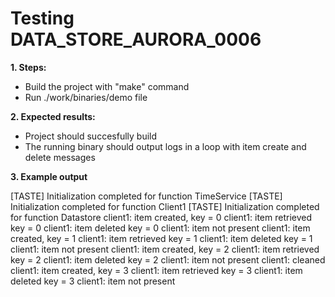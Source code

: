 # Testing DATA_STORE_AURORA_0006

**1. Steps:**

* Build the project with "make" command
* Run ./work/binaries/demo file

**2. Expected results:**

* Project should succesfully build
* The running binary should output logs in a loop with item create and delete messages

**3. Example output**

[TASTE] Initialization completed for function TimeService
[TASTE] Initialization completed for function Client1
[TASTE] Initialization completed for function Datastore
client1: item created, key = 0
client1: item retrieved key = 0
client1: item deleted key = 0
client1: item not present
client1: item created, key = 1
client1: item retrieved key = 1
client1: item deleted key = 1
client1: item not present
client1: item created, key = 2
client1: item retrieved key = 2
client1: item deleted key = 2
client1: item not present
client1: cleaned
client1: item created, key = 3
client1: item retrieved key = 3
client1: item deleted key = 3
client1: item not present

